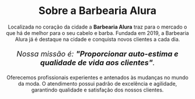 <!DOCTYPE html>
<html lang="pt-br">
    <head>
        <meta charset="UTF-8">
        <title>Barbearia Alura</title>

 <style>
      p {
         text-align: center
      }
</style>
 </head>

 <body>
        <h1 style="text-align: center">Sobre a Barbearia Alura</h1>

   <p>Localizada no coração da cidade a <strong>Barbearia Alura</strong> traz para o mercado o que há de melhor para o seu cabelo e barba. Fundada em 2019, a Barbearia Alura já é destaque na cidade e conquista novos clientes a cada dia.</p>

   <p style="font-size: 20px"><em>Nossa missão é: <strong>"Proporcionar auto-estima e qualidade de vida aos clientes"</strong>.</em></p>

   <p>Oferecemos profissionais experientes e antenados às mudanças no mundo da moda. 
        O atendimento possui padrão de excelência e agilidade, garantindo qualidade e satisfação dos nossos clientes.</p>
    </body>
</html>